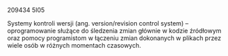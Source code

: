 <meta http-equiv="Content-Type" content="text/html; charset=utf-8">

209434 5I05

Systemy kontroli wersji (ang. version/revision control system) – oprogramowanie służące do śledzenia zmian głównie w kodzie źródłowym oraz pomocy programistom w łączeniu zmian dokonanych w plikach przez wiele osób w różnych momentach czasowych.

